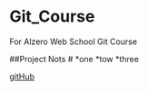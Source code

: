 # Git_Course
For Alzero Web School Git Course

##Project Nots #
*one
*tow
*three

[gitHub](https://github.com/)
